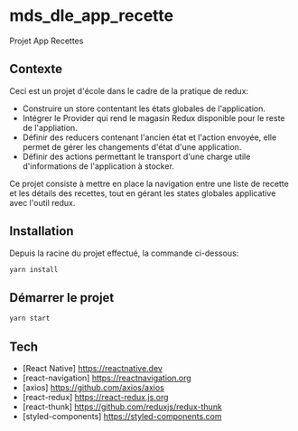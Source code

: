 # mds_dle_app_recette
Projet App Recettes

## Contexte
Ceci est un projet d'école dans le cadre de la pratique de redux:
- Construire un store contentant les états globales de l'application.
- Intégrer le Provider qui rend le magasin Redux disponible pour le reste de l'appliation.
- Définir des reducers contenant l'ancien état et l'action envoyée, elle permet de gérer les changements d'état d'une application.
- Définir des actions permettant le transport d'une charge utile d'informations de l'application à stocker.

Ce projet consiste à mettre en place la navigation entre une liste de recette et les détails des recettes, tout en gérant les states globales applicative avec l'outil redux.

## Installation

Depuis la racine du projet effectué, la commande ci-dessous:
```sh
yarn install
```

## Démarrer le projet
```sh
yarn start
```

## Tech
- [React Native] <https://reactnative.dev>
- [react-navigation] <https://reactnavigation.org>
- [axios] <https://github.com/axios/axios>
- [react-redux] <https://react-redux.js.org>
- [react-thunk] <https://github.com/reduxjs/redux-thunk>
- [styled-components] <https://styled-components.com>

